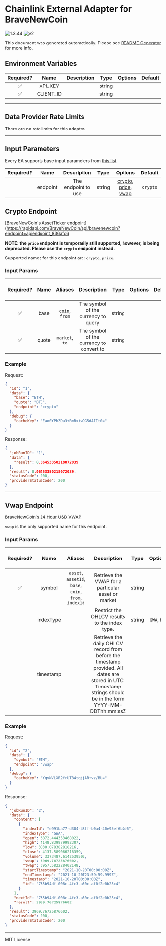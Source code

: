 # Chainlink External Adapter for BraveNewCoin

![1.3.44](https://img.shields.io/github/package-json/v/smartcontractkit/external-adapters-js?filename=packages/sources/bravenewcoin/package.json) ![v2](https://img.shields.io/badge/framework%20version-v2-blueviolet)

This document was generated automatically. Please see [README Generator](../../scripts#readme-generator) for more info.

## Environment Variables

| Required? |   Name    | Description |  Type  | Options | Default |
| :-------: | :-------: | :---------: | :----: | :-----: | :-----: |
|    ✅     |  API_KEY  |             | string |         |         |
|    ✅     | CLIENT_ID |             | string |         |         |

---

## Data Provider Rate Limits

There are no rate limits for this adapter.

---

## Input Parameters

Every EA supports base input parameters from [this list](../../core/bootstrap#base-input-parameters)

| Required? |   Name   |     Description     |  Type  |                                    Options                                    | Default  |
| :-------: | :------: | :-----------------: | :----: | :---------------------------------------------------------------------------: | :------: |
|           | endpoint | The endpoint to use | string | [crypto](#crypto-endpoint), [price](#crypto-endpoint), [vwap](#vwap-endpoint) | `crypto` |

## Crypto Endpoint

[BraveNewCoin's AssetTicker endpoint](https://rapidapi.com/BraveNewCoin/api/bravenewcoin?endpoint=apiendpoint_836afc6

**NOTE: the `price` endpoint is temporarily still supported, however, is being deprecated. Please use the `crypto` endpoint instead.**

Supported names for this endpoint are: `crypto`, `price`.

### Input Params

| Required? | Name  |    Aliases     |               Description                |  Type  | Options | Default | Depends On | Not Valid With |
| :-------: | :---: | :------------: | :--------------------------------------: | :----: | :-----: | :-----: | :--------: | :------------: |
|    ✅     | base  | `coin`, `from` |   The symbol of the currency to query    | string |         |         |            |                |
|    ✅     | quote | `market`, `to` | The symbol of the currency to convert to | string |         |         |            |                |

### Example

Request:

```json
{
  "id": "1",
  "data": {
    "base": "ETH",
    "quote": "BTC",
    "endpoint": "crypto"
  },
  "debug": {
    "cacheKey": "Eao0YPhZDa3+RmRxiwOG5dAIIt0="
  }
}
```

Response:

```json
{
  "jobRunID": "1",
  "data": {
    "result": 0.06453350218072039
  },
  "result": 0.06453350218072039,
  "statusCode": 200,
  "providerStatusCode": 200
}
```

---

## Vwap Endpoint

[BraveNewCoin's 24 Hour USD VWAP](https://rapidapi.com/BraveNewCoin/api/bravenewcoin?endpoint=apiendpoint_8b8774ba-b368-4399-9c4a-dc78f13fc786)

`vwap` is the only supported name for this endpoint.

### Input Params

| Required? |   Name    |                        Aliases                        |                                                                          Description                                                                          |  Type  |   Options    | Default | Depends On | Not Valid With |
| :-------: | :-------: | :---------------------------------------------------: | :-----------------------------------------------------------------------------------------------------------------------------------------------------------: | :----: | :----------: | :-----: | :--------: | :------------: |
|    ✅     |  symbol   | `asset`, `assetId`, `base`, `coin`, `from`, `indexId` |                                                      Retrieve the VWAP for a particular asset or market                                                       | string |              |         |            |                |
|           | indexType |                                                       |                                                         Restrict the OHLCV results to the index type.                                                         | string | `GWA`, `MWA` |         |            |                |
|           | timestamp |                                                       | Retrieve the daily OHLCV record from before the timestamp provided. All dates are stored in UTC. Timestamp strings should be in the form YYYY-MM-DDThh:mm:ssZ |        |              |         |            |                |

### Example

Request:

```json
{
  "id": "2",
  "data": {
    "symbol": "ETH",
    "endpoint": "vwap"
  },
  "debug": {
    "cacheKey": "YqvNVLXR2frUT84tqjjAR+vz/BU="
  }
}
```

Response:

```json
{
  "jobRunID": "2",
  "data": {
    "content": [
      {
        "indexId": "e991ba77-d384-48ff-b0a4-40e95ef6b7d6",
        "indexType": "GWA",
        "open": 3872.444353468022,
        "high": 4148.839979992307,
        "low": 3830.078382818216,
        "close": 4137.589066216359,
        "volume": 3373487.6142539503,
        "vwap": 3969.76725876602,
        "twap": 3957.582228402148,
        "startTimestamp": "2021-10-20T00:00:00Z",
        "endTimestamp": "2021-10-20T23:59:59.999Z",
        "timestamp": "2021-10-20T00:00:00Z",
        "id": "735b94df-008c-4fc3-a50c-af0f2e0b25c4"
      }
    ],
    "nextId": "735b94df-008c-4fc3-a50c-af0f2e0b25c4",
    "result": 3969.76725876602
  },
  "result": 3969.76725876602,
  "statusCode": 200,
  "providerStatusCode": 200
}
```

---

MIT License
